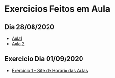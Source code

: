 <h1>Exercicios Feitos em Aula</h1>

<h2>Dia 28/08/2020</h2>
<ul>
 <a href="https://github.com/miguelhp373/ProgramacaoWeb/tree/master/Aula1"><li>Aula1</li></a>
 <a href="https://github.com/miguelhp373/ProgramacaoWeb/tree/master/Aula2"><li>Aula 2</li></a>
</ul>

<h2>Exercicio Dia 01/09/2020</h2>
<ul>
 <a href="#"><li>Exercicio 1 - Site de Horário das Aulas</li></a>
 </ul>